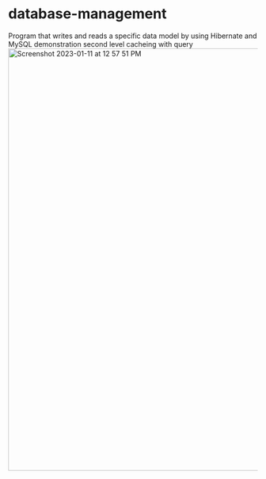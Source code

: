# database-management
Program that writes and reads a specific data model by using Hibernate and MySQL
demonstration second level cacheing with query
<img width="852" alt="Screenshot 2023-01-11 at 12 57 51 PM" src="https://user-images.githubusercontent.com/67626128/211800598-d2eb358d-241b-4de8-a6ff-32ca8cb5cb7b.png">
